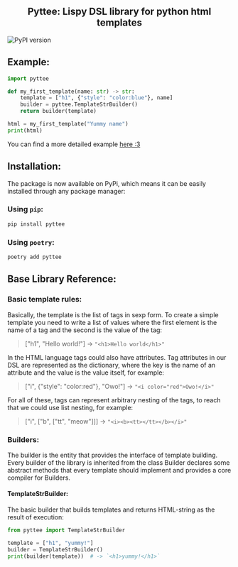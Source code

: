 <h2 align="center">
Pyttee: Lispy DSL library for python html templates  
</h2>

![PyPI version](https://badge.fury.io/py/pyttee.svg)

## Example:
```python
import pyttee

def my_first_template(name: str) -> str:
	template = ["h1", {"style": "color:blue"}, name]
	builder = pyttee.TemplateStrBuilder()
	return builder(template)

html = my_first_template("Yummy name")
print(html)
```

You can find a more detailed example [here :3](https://github.com/poipoiPIO/pyttee/blob/master/example.py)

## Installation:
The package is now available on PyPi, which means it can be easily installed through any package manager:

### Using `pip`:
```bash
pip install pyttee
```
### Using `poetry`:
```bash
poetry add pyttee
```

## Base Library Reference:
### Basic template rules:
Basically, the template is the list of tags in sexp form. To create a simple template you need to write a list of values where the first element is the name of a tag and the second is the value of the tag:
> ["h1", "Hello world!"] -> `"<h1>Hello world</h1>"`

In the HTML language tags could also have attributes. Tag attributes in our DSL are represented as the dictionary, where the key is the name of an attribute and the value is the value itself, for example:
> ["i", {"style": "color:red"}, "Owo!"] -> `"<i color="red">Owo!</i>"`

For all of these, tags can represent arbitrary nesting of the tags, to reach that we could use list nesting, for example:
> ["i", ["b", ["tt", "meow"]]] -> `"<i><b><tt></tt></b></i>"`

### Builders:
The builder is the entity that provides the interface of template building. Every builder of the library is inherited from the class Builder declares some abstract methods that every template should implement and provides a core compiler for Builders.

#### TemplateStrBuilder:
The basic builder that builds templates and returns HTML-string as the result of execution:

```python
from pyttee import TemplateStrBuilder

template = ["h1", "yummy!"]
builder = TemplateStrBuilder()
print(builder(template))  # -> `<h1>yummy!</h1>`
```
